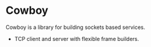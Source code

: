 # Cowboy
Cowboy is a library for building sockets based services.

- TCP client and server with flexible frame builders.
